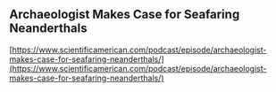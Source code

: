 ## Archaeologist Makes Case for Seafaring Neanderthals
  
  [https://www.scientificamerican.com/podcast/episode/archaeologist-makes-case-for-seafaring-neanderthals/](https://www.scientificamerican.com/podcast/episode/archaeologist-makes-case-for-seafaring-neanderthals/)